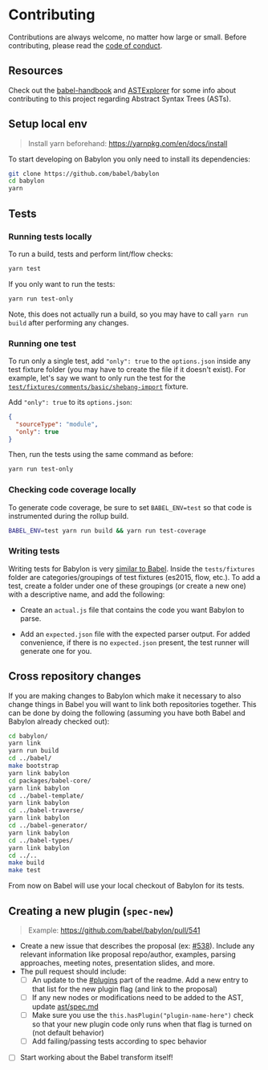 # Contributing

Contributions are always welcome, no matter how large or small. Before
contributing, please read the
[code of conduct](https://github.com/babel/babel/blob/master/CODE_OF_CONDUCT.md).

## Resources

Check out the [babel-handbook](https://github.com/thejameskyle/babel-handbook/blob/master/translations/en/plugin-handbook.md#asts) and [ASTExplorer](http://astexplorer.net/) for some info about contributing to this project regarding Abstract Syntax Trees (ASTs).

## Setup local env

> Install yarn beforehand: https://yarnpkg.com/en/docs/install

To start developing on Babylon you only need to install its dependencies:

```bash
git clone https://github.com/babel/babylon
cd babylon
yarn
```

## Tests

### Running tests locally

To run a build, tests and perform lint/flow checks:

```bash
yarn test
```

If you only want to run the tests:

```bash
yarn run test-only
```

Note, this does not actually run a build, so you may have to call `yarn run build` after
performing any changes.

### Running one test

To run only a single test, add `"only": true` to the `options.json` inside any test fixture folder (you may have to create the file if it doesn't exist).
For example, let's say we want to only run the test for the [`test/fixtures/comments/basic/shebang-import`](https://github.com/babel/babylon/tree/7.0/test/fixtures/comments/basic/shebang-import) fixture.

Add `"only": true` to its `options.json`:

```json
{
  "sourceType": "module",
  "only": true
}
```

Then, run the tests using the same command as before:

```bash
yarn run test-only
```

### Checking code coverage locally

To generate code coverage, be sure to set `BABEL_ENV=test` so that code is instrumented during
the rollup build.

```bash
BABEL_ENV=test yarn run build && yarn run test-coverage
```

### Writing tests

Writing tests for Babylon is very
[similar to Babel](https://github.com/babel/babel/blob/master/CONTRIBUTING.md#writing-tests).
Inside the `tests/fixtures` folder are categories/groupings of test fixtures (es2015, flow,
etc.). To add a test, create a folder under one of these groupings (or create a new one) with a
descriptive name, and add the following:

* Create an `actual.js` file that contains the code you want Babylon to parse.

* Add an `expected.json` file with the expected parser output. For added convenience, if
  there is no `expected.json` present, the test runner will generate one for you.

## Cross repository changes

If you are making changes to Babylon which make it necessary to also change things in Babel
you will want to link both repositories together. This can be done by doing the following
(assuming you have both Babel and Babylon already checked out):

```bash
cd babylon/
yarn link
yarn run build
cd ../babel/
make bootstrap
yarn link babylon
cd packages/babel-core/
yarn link babylon
cd ../babel-template/
yarn link babylon
cd ../babel-traverse/
yarn link babylon
cd ../babel-generator/
yarn link babylon
cd ../babel-types/
yarn link babylon
cd ../..
make build
make test
```

From now on Babel will use your local checkout of Babylon for its tests.

## Creating a new plugin (`spec-new`)

> Example: https://github.com/babel/babylon/pull/541

- Create a new issue that describes the proposal (ex: [#538](https://github.com/babel/babylon/issues/538)). Include any relevant information like proposal repo/author, examples, parsing approaches, meeting notes, presentation slides, and more.
- The pull request should include:
  - [ ] An update to the [#plugins](https://github.com/babel/babylon#plugins) part of the readme. Add a new entry to that list for the new plugin flag (and link to the proposal)
  - [ ] If any new nodes or modifications need to be added to the AST, update [ast/spec.md](https://github.com/babel/babylon/blob/master/ast/spec.md)
  - [ ] Make sure you use the `this.hasPlugin("plugin-name-here")` check so that your new plugin code only runs when that flag is turned on (not default behavior)
  - [ ] Add failing/passing tests according to spec behavior
- [ ] Start working about the Babel transform itself!
